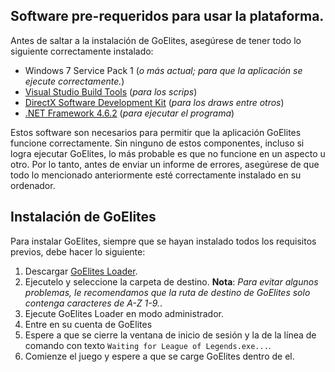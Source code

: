## Software pre-requeridos para usar la plataforma.

Antes de saltar a la instalación de GoElites, asegúrese de tener todo lo siguiente correctamente instalado:

- Windows 7 Service Pack 1 (*o más actual; para que la aplicación se ejecute correctamente.*)
- [Visual Studio Build Tools](https://www.visualstudio.com/thank-you-downloading-visual-studio/?sku=BuildTools&rel=15#) (*para los scrips*)
- [DirectX Software Development Kit](https://www.microsoft.com/en-us/download/confirmation.aspx?id=6812) (*para los draws entre otros*)
- [.NET Framework 4.6.2](https://download.microsoft.com/download/E/F/D/EFD52638-B804-4865-BB57-47F4B9C80269/NDP462-DevPack-KB3151934-ENU.exe) (*para ejecutar el programa*)

Estos software son necesarios para permitir que la aplicación GoElites funcione correctamente. Sin ninguno de estos componentes, incluso si logra ejecutar GoElites, lo más probable es que no funcione en un aspecto u otro. Por lo tanto, antes de enviar un informe de errores, asegúrese de que todo lo mencionado anteriormente esté correctamente instalado en su ordenador.

## Instalación de GoElites 

Para instalar GoElites, siempre que se hayan instalado todos los requisitos previos, debe hacer lo siguiente:

1. Descargar [GoElites Loader](https://goelites.net/index.php?/forum/17-download-goelites/).
2. Ejecutelo y seleccione la carpeta de destino.
**Nota**: *Para evitar algunos problemas, le recomendamos que la ruta de destino de GoElites solo contenga caracteres de A-Z 1-9.*.
3. Ejecute GoElites Loader en modo administrador.
4. Entre en su cuenta de GoElites
5. Espere a que se cierre la ventana de inicio de sesión y la de la línea de comando con texto ``Waiting for League of Legends.exe...``.
6. Comienze el juego y espere a que se carge GoElites dentro de el.
